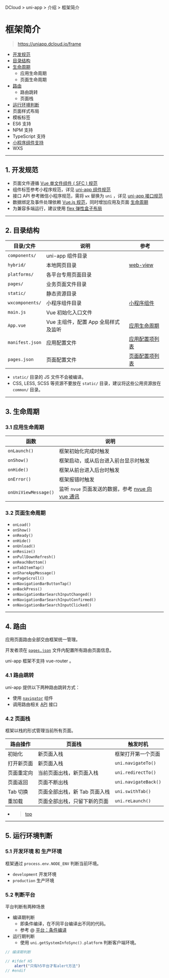 DCloud > uni-app > 介绍 > 框架简介

# 框架简介

> <https://uniapp.dcloud.io/frame>

- [开发规范](#specification)
- [目录结构](#structure)
- [生命周期](#lifecycle)
  - 应用生命周期
  - 页面生命周期
- [路由](#route)
  - 路由跳转
  - 页面栈
- [运行环境判断](#environment)
- 页面样式布局
- 模板标签
- ES6 支持
- NPM 支持
- TypeScript 支持
- [小程序组件支持](#mp-components)
- WXS

<hr id="specification"/>

## 1. 开发规范

- 页面文件遵循 [Vue 单文件组件 ( SFC ) 规范](https://vue-loader.vuejs.org/zh/spec.html)
- 组件标签参考小程序规范，详见 [uni-app 组件规范](./component.md)
- 接口 API 参考微信小程序规范，需将 `wx` 替换为 `uni` ，详见 [uni-app 接口规范](./api.md)
- 数据绑定及事件处理依赖 [Vue.js 规范](https://cn.vuejs.org/v2/guide/instance.html)，同时增加应用及页面 [生命周期](#lifecycle)
- 为兼容多端运行，建议使用 [flex 弹性盒子布局](https://developer.mozilla.org/en-US/docs/Web/CSS/CSS_Flexible_Box_Layout)


<hr id="structure"/>

## 2. 目录结构

目录/文件 | 说明 | 参考
-|-|-
`components/` | uni-app 组件目录
`hybrid/` | 本地网页目录 | [web-view](./component.md#web-view)
`platforms/` | 各平台专用页面目录
`pages/` | 业务页面文件目录
`static/` | 静态资源目录
`wxcomponents/` | 小程序组件目录 | [小程序组件](#mp-components)
`main.js` | Vue 初始化入口文件
`App.vue` | Vue 主组件，配置 App 全局样式及监听 | [应用生命周期](#lifecycle)
`manifest.json` | 应用配置文件 | [应用配置项列表](./collocation.md#manifest)
`pages.json` | 页面配置文件 | [页面配置项列表](./collocation.md#pages)

- `static/` 目录的 JS 文件不会被编译。
- CSS, LESS, SCSS 等资源不要放在 `static/` 目录，建议将这些公用资源放在 `common/` 目录。


<hr id="lifecycle">

## 3. 生命周期

### 3.1 应用生命周期

函数 | 说明
-|-
`onLaunch()` | 框架初始化完成时触发
`onShow()` | 框架启动，或从后台进入前台显示时触发
`onHide()` | 框架从前台进入后台时触发
`onError()` | 框架报错时触发
`onUniViewMessage()` | 监听 `nvue` 页面发送的数据，参考 [nvue 向 vue 通讯](https://uniapp.dcloud.io/use-weex?id=nvue-%e5%90%91-vue-%e9%80%9a%e8%ae%af)

### 3.2 页面生命周期

- `onLoad()`
- `onShow()`
- `onReady()`
- `onHide()`
- `onUnload()`
- `onResize()`
- `onPullDownRefresh()`
- `onReachBottom()`
- `onTabItemTap()`
- `onShareAppMessage()`
- `onPageScroll()`
- `onNavigationBarButtonTap()`
- `onBackPress()`
- `onNavigationBarSearchInputChanged()`
- `onNavigationBarSearchInputConfirmed()`
- `onNavigationBarSearchInputClicked()`

<hr id="route"/>

## 4. 路由

应用页面路由全部交由框架统一管理。

开发者须在 [`pages.json`](./collocation.md#pages) 文件内配置所有路由页面信息。

uni-app 框架不支持 vue-router 。

### 4.1 路由跳转

uni-app 提供以下两种路由跳转方式：

- 使用 [`navigator`](./component.md#navigator) 组件
- 调用路由相关 [API](https://uniapp.dcloud.io/api/router) 接口

### 4.2 页面栈

框架以栈的形式管理当前所有页面。

路由操作 | 页面栈 | 触发时机
-|-|-
初始化 | 新页面入栈 | 框架打开第一个页面
打开新页面 | 新页面入栈 | `uni.navigateTo()`
页面重定向 | 当前页面出栈，新页面入栈 | `uni.redirectTo()`
页面返回 | 页面不断出栈 | `uni.navigateBack()`
Tab 切换 | 页面全部出栈，新 Tab 页面入栈 | `uni.swithTab()`
重加载 | 页面全部出栈，只留下新的页面 | `uni.reLaunch()`

- > [top](#)

<hr id="environment"/>

## 5. 运行环境判断

### 5.1 开发环境 和 生产环境

框架通过 `process.env.NODE_ENV` 判断当前环境。

- `development` 开发环境
- `production` 生产环境

### 5.2 判断平台

平台判断有两种场景

- 编译期判断
  - 即条件编译，在不同平台编译出不同的代码。
  - 参考 @ [平台：条件编译](./platform.md)
- 运行期判断
  - 使用 `uni.getSystemInfoSync().platform` 判断客户端环境。

```js
// 编译期判断

// #ifdef H5
    alert("只有h5平台才有alert方法")
// #endif
```